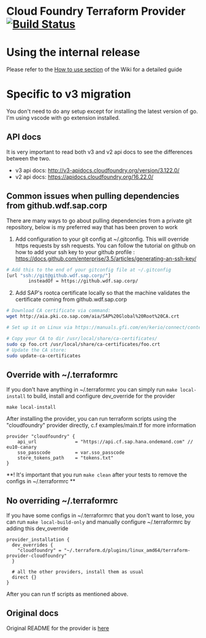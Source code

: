 # Cloud Foundry Terraform Provider [![Build Status](https://travis-ci.org/cloudfoundry-community/terraform-provider-cloudfoundry.svg?branch=master)](https://travis-ci.org/cloudfoundry-community/terraform-provider-cloudfoundry)

# Using the internal release
Please refer to the [How to use section](../../wiki/How-to-use-the-provider) of the Wiki for a detailed guide

# Specific to v3 migration
You don't need to do any setup except for installing the latest version of go. I'm using vscode with go extension installed.

## API docs
It is very important to read both v3 and v2 api docs to see the differences between the two.
- v3 api docs: http://v3-apidocs.cloudfoundry.org/version/3.122.0/
- v2 api docs: https://apidocs.cloudfoundry.org/16.22.0/

## Common issues when pulling dependencies from github.wdf.sap.corp
There are many ways to go about pulling dependencies from a private git repository, below is my preferred way that has been proven to work

1. Add configuration to your git config at ~/.gitconfig. This will override https requests by ssh requests. You can follow the tutorial on github on how to add your ssh key to your github profile : https://docs.github.com/enterprise/3.5/articles/generating-an-ssh-key/
```sh
# Add this to the end of your gitconfig file at ~/.gitconfig
[url "ssh://git@github.wdf.sap.corp/"]
        insteadOf = https://github.wdf.sap.corp/
```

2. Add SAP's rootca certificate locally so that the machine validates the certificate coming from github.wdf.sap.corp
```sh
# Download CA certificate via command: 
wget http://aia.pki.co.sap.com/aia/SAP%20Global%20Root%20CA.crt

# Set up it on Linux via https://manuals.gfi.com/en/kerio/connect/content/server-configuration/ssl-certificates/adding-trusted-root-certificates-to-the-server-1605.html

# Copy your CA to dir /usr/local/share/ca-certificates/
sudo cp foo.crt /usr/local/share/ca-certificates/foo.crt
# Update the CA store: 
sudo update-ca-certificates
```


## Override with ~/.terraformrc
If you don't have anything in ~/.terraformrc you can simply run `make local-install` to build, install and configure dev_override for the provider
```shell
make local-install
```
After installing the provider, you can run terraform scripts using the "cloudfoundry" provider directly, c.f examples/main.tf for more information
```HCL
provider "cloudfoundry" {
    api_url              = "https://api.cf.sap.hana.ondemand.com" // eu10-canary
    sso_passcode         = var.sso_passcode
    store_tokens_path    = "tokens.txt"
}
```

**! It's important that you run `make clean` after your tests to remove the configs in ~/.terraformrc **

## No overriding ~/.terraformrc
If you have some configs in ~/.terraformrc that you don't want to lose, you can run `make local-build-only` and manually configure ~/.terraformrc by adding this dev_override
```config
provider_installation {
  dev_overrides {
    "cloudfoundry" = "~/.terraform.d/plugins/linux_amd64/terraform-provider-cloudfoundry"
  }

  # all the other providers, install them as usual
  direct {}
}
```
After you can run tf scripts as mentioned above.

Original docs
-------------
Original README for the provider is [here](https://github.com/cloudfoundry-community/terraform-provider-cloudfoundry)
